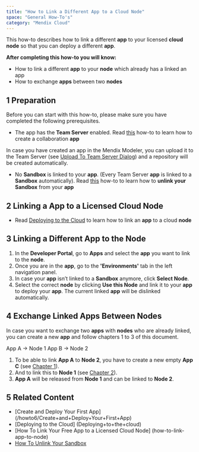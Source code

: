 ```yaml
---
title: "How to Link a Different App to a Cloud Node"
space: "General How-To's"
category: "Mendix Cloud"
---
```


This how-to describes how to link a different **app** to your licensed **cloud node** so that you can deploy a different **app**.

**After completing this how-to you will know:**

*   How to link a different **app** to your **node** which already has a linked an app
*   How to exchange **apps** between two **nodes**

## 1 Preparation

Before you can start with this how-to, please make sure you have completed the following prerequisites.

*   The app has the **Team Server** enabled. Read [this](/howto7/getting-started/create-and-deploy-your-first-app) how-to to learn how to create a collaboration **app**

In case you have created an app in the Mendix Modeler, you can upload it to the Team Server (see [Upload To Team Server Dialog](/refguide7/upload-to-team-server-dialog)) and a repository will be created automatically.

*   No **Sandbox** is linked to your **app**. (Every Team Server **app** is linked to a **Sandbox** automatically).
Read [this](/mendixcloud/how-to-unlink-sandbox) how-to to learn how to **unlink your Sandbox** from your **app** 

## 2 Linking a App to a Licensed Cloud Node

*   Read [Deploying to the Cloud](deploying-to-the-cloud) to learn how to link an **app** to a cloud **node**

## 3 Linking a Different App to the Node

1.  In the **Developer Portal**, go to **Apps** and select the **app** you want to link to the **node**.
2.  Once you are in the **app**, go to the **'Environments'** tab in the left navigation panel.
3.  In case your **app** isn’t linked to a **Sandbox** anymore, click **Select Node**.
4.  Select the correct **node** by clicking **Use this Node** and link it to your **app** to deploy your **app**. The current linked **app** will be dislinked automatically.

## 4 Exchange Linked Apps Between Nodes
In case you want to exchange two **apps** with **nodes** who are already linked, you can create a new **app** and follow chapters 1 to 3 of this document.

App A → Node 1
App B → Node 2

1.  To be able to link **App A** to **Node 2**, you have to create a new empty **App C** (see [Chapter 1](how-to-link-app-to-node)).
2.  And to link this to **Node 1** (see [Chapter 2](how-to-link-app-to-node)). 
3.  **App A** will be released from **Node 1** and can be linked to **Node 2**.

## 5 Related Content
*   [Create and Deploy Your First App] (/howto6/Create+and+Deploy+Your+First+App)
*   [Deploying to the Cloud] (Deploying+to+the+cloud)
*   [How To Link Your Free App to a Licensed Cloud Node] (how-to-link-app-to-node)
*   [How To Unlink Your Sandbox](how-to-unlink-sandbox)
